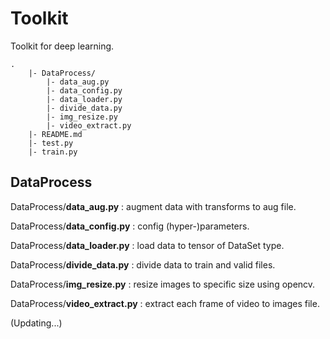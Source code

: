 # Toolkit
Toolkit for deep learning.
```
.
    |- DataProcess/
        |- data_aug.py
        |- data_config.py
        |- data_loader.py
        |- divide_data.py
        |- img_resize.py
        |- video_extract.py
    |- README.md
    |- test.py
    |- train.py
```

## DataProcess

DataProcess/**data_aug.py** : augment data with transforms to aug file.

DataProcess/**data_config.py** : config (hyper-)parameters.

DataProcess/**data_loader.py** : load data to tensor of DataSet type.

DataProcess/**divide_data.py** : divide data to train and valid files.    

DataProcess/**img_resize.py** : resize images to specific size using opencv. 

DataProcess/**video_extract.py** : extract each frame of video to images file. 

(Updating...)